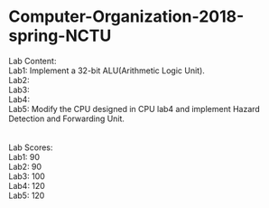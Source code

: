 # Computer-Organization-2018-spring-NCTU

Lab Content:</br>
Lab1: Implement a 32-bit ALU(Arithmetic Logic Unit).</br>
Lab2:</br>
Lab3:</br>
Lab4:</br>
Lab5: Modify the CPU designed in CPU lab4 and implement Hazard Detection and Forwarding Unit.</br>
</br>
</br>
Lab Scores:</br>
Lab1: 90</br>
Lab2: 90</br>
Lab3: 100</br>
Lab4: 120</br>
Lab5: 120</br>
